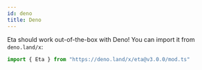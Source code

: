 ```yaml
---
id: deno
title: Deno
---
```


Eta should work out-of-the-box with Deno! You can import it from `deno.land/x`:

```ts
import { Eta } from "https://deno.land/x/eta@v3.0.0/mod.ts"
```
